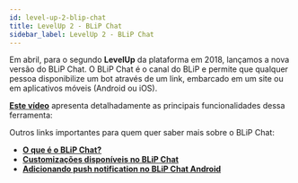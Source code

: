 ```yaml
---
id: level-up-2-blip-chat
title: LevelUp 2 - BLiP Chat
sidebar_label: LevelUp 2 - BLiP Chat
---
```


Em abril, para o segundo **LevelUp** da plataforma em 2018, lançamos a nova versão do BLiP Chat. O BLiP Chat é o canal do BLiP e permite que qualquer pessoa disponibilize um bot através de um link, embarcado em um site ou em aplicativos móveis (Android ou iOS).

[**Este vídeo**](https://www.facebook.com/blip.messaging/videos/1884417131589218/) apresenta detalhadamente as principais funcionalidades dessa ferramenta: 

Outros links importantes para quem quer saber mais sobre o BLiP Chat:

* [**O que é o BLiP Chat?**](/docs/channels/blip-chat/chat-o-que-e-blip-chat)
* [**Customizações disponíveis no BLiP Chat**](/docs/channels/blip-chat/chat-customizacoes-disponiveis-blip-chat)
* [**Adicionando push notification no BLiP Chat Android**](/docs/channels/blip-chat/chat-adicionando-push-notification-blip-chat-android)